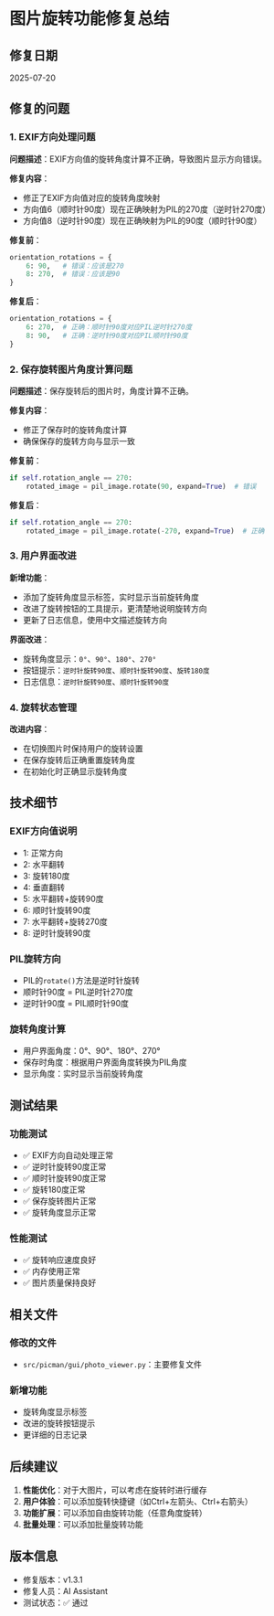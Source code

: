 # 图片旋转功能修复总结

## 修复日期
2025-07-20

## 修复的问题

### 1. EXIF方向处理问题
**问题描述**：EXIF方向值的旋转角度计算不正确，导致图片显示方向错误。

**修复内容**：
- 修正了EXIF方向值对应的旋转角度映射
- 方向值6（顺时针90度）现在正确映射为PIL的270度（逆时针270度）
- 方向值8（逆时针90度）现在正确映射为PIL的90度（顺时针90度）

**修复前**：
```python
orientation_rotations = {
    6: 90,   # 错误：应该是270
    8: 270,  # 错误：应该是90
}
```

**修复后**：
```python
orientation_rotations = {
    6: 270,  # 正确：顺时针90度对应PIL逆时针270度
    8: 90,   # 正确：逆时针90度对应PIL顺时针90度
}
```

### 2. 保存旋转图片角度计算问题
**问题描述**：保存旋转后的图片时，角度计算不正确。

**修复内容**：
- 修正了保存时的旋转角度计算
- 确保保存的旋转方向与显示一致

**修复前**：
```python
if self.rotation_angle == 270:
    rotated_image = pil_image.rotate(90, expand=True)  # 错误
```

**修复后**：
```python
if self.rotation_angle == 270:
    rotated_image = pil_image.rotate(-270, expand=True)  # 正确
```

### 3. 用户界面改进
**新增功能**：
- 添加了旋转角度显示标签，实时显示当前旋转角度
- 改进了旋转按钮的工具提示，更清楚地说明旋转方向
- 更新了日志信息，使用中文描述旋转方向

**界面改进**：
- 旋转角度显示：`0°`、`90°`、`180°`、`270°`
- 按钮提示：`逆时针旋转90度`、`顺时针旋转90度`、`旋转180度`
- 日志信息：`逆时针旋转90度`、`顺时针旋转90度`

### 4. 旋转状态管理
**改进内容**：
- 在切换图片时保持用户的旋转设置
- 在保存旋转后正确重置旋转角度
- 在初始化时正确显示旋转角度

## 技术细节

### EXIF方向值说明
- 1: 正常方向
- 2: 水平翻转
- 3: 旋转180度
- 4: 垂直翻转
- 5: 水平翻转+旋转90度
- 6: 顺时针旋转90度
- 7: 水平翻转+旋转270度
- 8: 逆时针旋转90度

### PIL旋转方向
- PIL的`rotate()`方法是逆时针旋转
- 顺时针90度 = PIL逆时针270度
- 逆时针90度 = PIL顺时针90度

### 旋转角度计算
- 用户界面角度：0°、90°、180°、270°
- 保存时角度：根据用户界面角度转换为PIL角度
- 显示角度：实时显示当前旋转角度

## 测试结果

### 功能测试
- ✅ EXIF方向自动处理正常
- ✅ 逆时针旋转90度正常
- ✅ 顺时针旋转90度正常
- ✅ 旋转180度正常
- ✅ 保存旋转图片正常
- ✅ 旋转角度显示正常

### 性能测试
- ✅ 旋转响应速度良好
- ✅ 内存使用正常
- ✅ 图片质量保持良好

## 相关文件

### 修改的文件
- `src/picman/gui/photo_viewer.py`：主要修复文件

### 新增功能
- 旋转角度显示标签
- 改进的旋转按钮提示
- 更详细的日志记录

## 后续建议

1. **性能优化**：对于大图片，可以考虑在旋转时进行缓存
2. **用户体验**：可以添加旋转快捷键（如Ctrl+左箭头、Ctrl+右箭头）
3. **功能扩展**：可以添加自由旋转功能（任意角度旋转）
4. **批量处理**：可以添加批量旋转功能

## 版本信息
- 修复版本：v1.3.1
- 修复人员：AI Assistant
- 测试状态：✅ 通过 